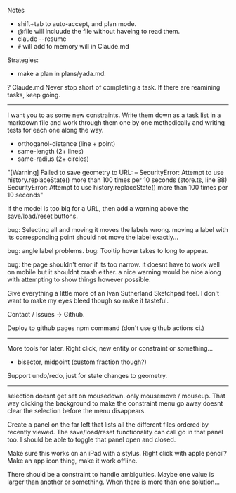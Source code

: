 Notes
- shift+tab to auto-accept, and plan mode.
- @file will incluude the file without haveing to read them.
- claude --resume
- `#` will add to memory will in Claude.md

Strategies:
- make a plan in plans/yada.md.

? Claude.md Never stop short of completing a task. If there are reamining tasks, keep going.

---

I want you to as some new constraints. Write them down as a task list in a markdown file and work through them one by one methodically and writing tests for each one along the way.
- orthoganol-distance (line + point)
- same-length (2+ lines)
- same-radius (2+ circles)


"[Warning] Failed to save geometry to URL: – SecurityError: Attempt to use history.replaceState() more than 100 times per 10 seconds (store.ts, line 88)
SecurityError: Attempt to use history.replaceState() more than 100 times per 10 seconds"


If the model is too big for a URL, then add a warning above the save/load/reset buttons.


bug: Selecting all and moving it moves the labels wrong. moving a label with its corresponding point should not move the label exactly...


bug: angle label problems.
bug: Tooltip hover takes to long to appear.


bug: the page shouldn't error if its too narrow. it doesnt have to work well on mobile but it shouldnt crash either. a nice warning would be nice along with attempting to show things however possible.



Give everything a little more of an Ivan Sutherland Sketchpad feel. I don't want to make my eyes bleed though so make it tasteful.

Contact / Issues -> Github.

Deploy to github pages npm command (don't use github actions ci.)


---

More tools for later. Right click, new entity or constraint or something...
- bisector, midpoint (custom fraction though?)


Support undo/redo, just for state changes to geometry.

---

selection doesnt get set on mousedown. only mousemove / mouseup. That way clicking the background to make the constraint menu go away doesnt clear the selection before the menu disappears.


Create a panel on the far left that lists all the different files ordered by recently viewed. The save/load/reset functionality can call go in that panel too. I should be able to toggle that panel open and closed.




Make sure this works on an iPad with a stylus. Right click with apple pencil?
Make an app icon thing, make it work offline.


There should be a constraint to handle ambiguities. Maybe one value is larger than another or something. When there is more than one solution...



